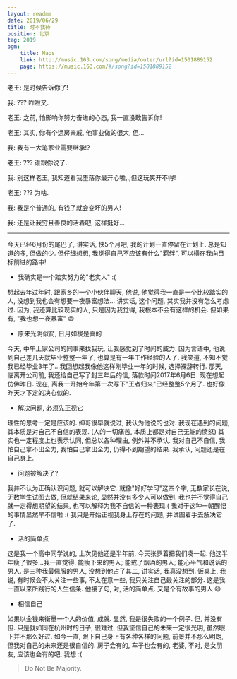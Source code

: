 ```yaml
---
layout: readme
date: 2019/06/29
title: 时不我待
position: 北京
tag: 2019
bgm:
    title: Maps
    link: http://music.163.com/song/media/outer/url?id=1501889152
    page: https://music.163.com/#/song?id=1501889152
---
```


老王: 是时候告诉你了!

我: ??? 咋啦又.

老王: 之前, 怕影响你努力奋进的心态, 我一直没敢告诉你! 

老王: 其实, 你有个远房亲戚, 他事业做的很大, 但...

我: 我有一大笔家业需要继承!?

老王: ??? 谁跟你说了.

我: 别这样老王, 我知道看我堕落你最开心啦,,,但这玩笑开不得!

老王: ??? 为啥.

我: 我是个普通的, 有钱了就会变坏的男人! 

我: 还是让我穷且善良的活着吧, 这样挺好...

---

今天已经6月份的尾巴了, 讲实话, 快5个月吧, 我的计划一直停留在计划上. 总是知道的多, 但做的少. 但仔细想想, 我觉得自己不应该有什么"羁绊", 可以横在我向目标前进的路中! 

- 我确实是一个踏实努力的"老实人" :(

想起去年过年时, 跟家乡的一个小伙伴聊天, 他说, 他觉得我一直是一个比较踏实的人, 没想到我也会有想要一夜暴富想法... 讲实话, 这个问题, 其实我并没有怎么考虑过. 因为, 我还算比较现实的人, 只是因为我觉得, 我根本不会有这样的机会. 但如果有, "我也想一夜暴富" :smile: 

- 原来光阴似箭, 日月如梭是真的

今天, 中午上家公司的同事来找我玩, 让我感觉到了时间的威力. 因为言语中, 他说到自己差几天就毕业整整一年了, 也算是有一年工作经验的人了. 我笑道, 不知不觉我已经毕业3年了...我回想起我像他这样刚毕业一年的时候, 选择裸辞转行. 那天, 临离开公司前, 我还给自己写了封三年后的信, 落款时间2017年6月6日. 现在想起仿佛昨日. 现在, 离我一开始今年第一次写下"王者归来"已经整整5个月了. 也好像昨天才下定的决心似的.

- 解决问题, 必须先正视它

理性的思考一定是应该的. 绅哥很早就说过, 我认为他说的也对. 我现在遇到的问题, 其本质是对自己不自信的表现. (人的一切痛苦, 本质上都是对自己无能的愤怒) 其实也一定程度上也表示认同, 但总以各种理由, 例外并不承认. 我对自己不自信, 我怕自己拿不出全力, 我怕自己拿出全力, 仍得不到期望的结果. 我承认, 问题还是在自己身上.

- 问题被解决了?

我并不认为正确认识问题, 就可以解决它. 就像"好好学习"这四个字, 无数家长在说, 无数学生试图去做, 但就结果来论, 显然并没有多少人可以做到. 我也并不觉得自己就一定得想期望的结果, 也可以解释为我不自信的一种表现:( 我对于这种一朝醒悟的事情显然早不信啦 :( 我只是开始正视我身上存在的问题, 并试图着手去解决它了.

- 活的简单点

这是我一个高中同学说的, 上次见他还是半年前, 今天张罗着把我们凑一起. 他这半年瘦了很多...我一直觉得, 能瘦下来的男人; 能戒了烟酒的男人; 能心平气和说话的男人. 是三种我最佩服的男人, 没想到他占了其二, 讲实话, 我真没想到. 饭桌上, 我说, 有时候会不太关注一些事, 不太在意一些, 我只关注自己最关注的部分. 这是我一直以来所践行的人生信条. 他接了句, 对, 活的简单点. 又是个有故事的男人 :smile:

- 相信自己

如果以金钱来衡量一个人的价值, 成就. 显然, 我是很失败的一个例子. 但, 并没有但. 只是就如同在杭州时的日子, 很难过, 但我坚信自己的未来一定很光明, 虽然眼下并不那么好过. 如今一直, 眼下自己身上有各种各样的问题, 前景并不那么明朗, 但我对自己的未来还是很自信的. 房子会有的, 车子也会有的, 老婆, 不对, 是女朋友, 应该也会有的吧, 我想 :(

> Do Not Be Majority.
